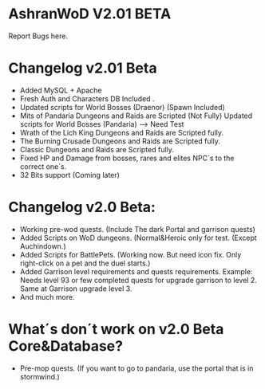 # AshranWoD V2.01 BETA

Report Bugs here.

# Changelog v2.01 Beta

- Added MySQL + Apache
- Fresh Auth and Characters DB Included .
- Updated scripts for World Bosses (Draenor) (Spawn Included)
- Mits of Pandaria Dungeons and Raids are Scripted (Not Fully)
Updated scripts for World Bosses (Pandaria)  --> Need Test
- Wrath of the Lich King Dungeons and Raids are Scripted fully.
- The Burning Crusade Dungeons and Raids are Scripted fully.
- Classic Dungeons and Raids are Scripted fully.
- Fixed HP and Damage from bosses, rares and elites NPC´s to the correct one´s.
- 32 Bits support (Coming later)


# Changelog v2.0 Beta:

- Working pre-wod quests. (Include The dark Portal and garrison quests)
- Added Scripts on WoD dungeons. (Normal&Heroic only for test. (Except Auchindown.)
- Added Scripts for BattlePets. (Working now. But need icon fix. Only right-click on a pet and the duel starts.)
- Added Garrison level requirements and quests requirements.
Example: Needs level 93 or few completed quests for upgrade garrison to level 2. Same at Garrison upgrade level 3.
- And much more.

# What´s don´t work on v2.0 Beta Core&Database?

- Pre-mop quests. (If you want to go to pandaria, use the portal that is in stormwind.)
